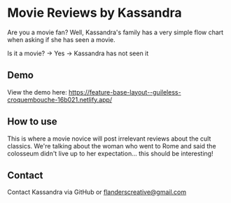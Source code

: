 # Movie Reviews by Kassandra
Are you a movie fan? Well, Kassandra's family has a very simple flow chart when asking if she has seen a movie.

Is it a movie? -> Yes -> Kassandra has not seen it

## Demo
View the demo here: https://feature-base-layout--guileless-croquembouche-16b021.netlify.app/

## How to use
This is where a movie novice will post irrelevant reviews about the cult classics. We're talking about the woman who went to Rome and said the colosseum didn't live up to her expectation... this should be interesting!

## Contact
Contact Kassandra via GitHub or flanderscreative@gmail.com